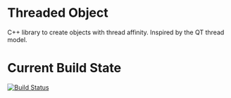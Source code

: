 # Threaded Object 
C++ library to create objects with thread affinity. Inspired by the QT thread model. 

# Current Build State 
[![Build Status](https://travis-ci.com/ZarCastic/ThreadedObject.svg?branch=master)](https://travis-ci.com/ZarCastic/ThreadedObject)